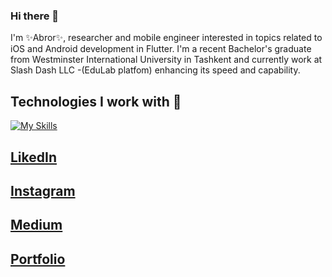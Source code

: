 ### Hi there 👋

<!--
**TheAbror/TheAbror** is a ✨ _special_ ✨ repository because its `README.md` (this file) appears on your GitHub profile.

Here are some ideas to get you started:

- 🔭 I’m currently working on ...
- 🌱 I’m currently learning ...
- 👯 I’m looking to collaborate on ...
- 🤔 I’m looking for help with ...
- 💬 Ask me about ...
- 📫 How to reach me: ...
- 😄 Pronouns: ...
- ⚡ Fun fact: ...
-->

I'm ✨Abror✨, researcher and mobile engineer interested in topics related to iOS and Android development in Flutter. I'm a recent Bachelor's graduate from Westminster International University in Tashkent and currently work at Slash Dash LLC -(EduLab platfom) enhancing its speed and capability.

## Technologies I work with 🔬
[![My Skills](https://skillicons.dev/icons?i=dart,flutter,js,c,swift,blender)](https://skillicons.dev)

## [LikedIn](https://www.linkedin.com/in/abror-shamuradov-486885210/)
## [Instagram](https://www.instagram.com/abror_shamuradov/)
## [Medium](https://medium.com/@oyjddkvj)
## [Portfolio](https://github.com/TheAbror/portfolio)

